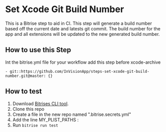 # Set Xcode Git Build Number

This is a Bitrise step to aid in CI. This step will generate a build number based off the current date and latests git commit. The build number for the app and all extensions will be updated to the new generated build number.

## How to use this Step 

Int the bitrise.yml file for your workflow add this step before xcode-archive
```
- git::https://github.com/InVisionApp/steps-set-xcode-git-build-number.git@master: {}
````
    
## How to test

1. Download [Bitrises CLI tool](http://devcenter.bitrise.io/docs/bitrise-command-line-interface-how-to-guide).
2. Clone this repo
3. Create a file in the new repo named ".bitrise.secrets.yml"
4. Add the line
    MY_PLIST_PATHS : <directory to Xcode project>
5. Run `bitrise run test`
